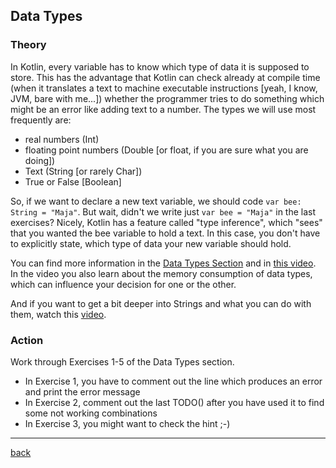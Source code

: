 ## Data Types

### Theory

In Kotlin, every variable has to know which type of data it is supposed to store. This has the advantage that Kotlin can check already at compile time (when it translates a text to machine executable instructions [yeah, I know, JVM, bare with me...]) whether the programmer tries to do something which might be an error like adding text to a number. The types we will use most frequently are:

- real numbers (Int)
- floating point numbers (Double [or float, if you are sure what you are doing])
- Text (String [or rarely Char])
- True or False [Boolean]

So, if we want to declare a new text variable, we should code `var bee: String = "Maja"`. But wait, didn't we write just `var bee = "Maja"` in the last exercises? Nicely, Kotlin has a feature called "type inference", which "sees" that you wanted the bee variable to hold a text. In this case, you don't have to explicitly state, which type of data your new variable should hold.

You can find more information in the [Data Types Section](https://stepik.org/lesson/104305/step/1?unit=78863) and in [this video](https://www.youtube.com/watch?v=qAJTqI_aKJU&list=PLlxmoA0rQ-LwgK1JsnMsakYNACYGa1cjR). In the video you also learn about the memory consumption of data types, which can influence your decision for one or the other.

And if you want to get a bit deeper into Strings and what you can do with them, watch this [video](https://www.youtube.com/watch?v=n4WBip822A8).

### Action

Work through Exercises 1-5 of the Data Types section.

- In Exercise 1, you have to comment out the line which produces an error and print the error message
- In Exercise 2, comment out the last TODO() after you have used it to find some not working combinations
- In Exercise 3, you might want to check the hint ;-)

---

[back](../README.md)
